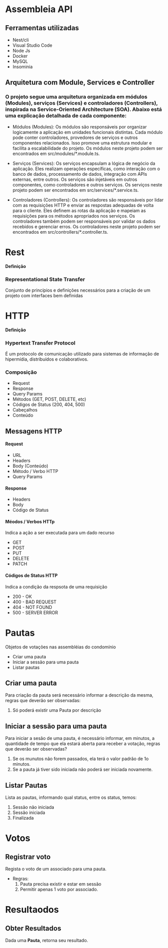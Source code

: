 # Assembleia API

## Ferramentas utilizadas

- Nest/cli
- Visual Studio Code
- Node Js
- Docker
- MySQL
- Insominia

## Arquitetura com Module, Services e Controller

### O projeto segue uma arquitetura organizada em módulos (Modules), serviços (Services) e controladores (Controllers), inspirada na Service-Oriented Architecture (SOA). Abaixo está uma explicação detalhada de cada componente:

- Módulos (Modules): Os módulos são responsáveis por organizar logicamente a aplicação em unidades funcionais distintas. Cada módulo pode conter controladores, provedores de serviços e outros componentes relacionados. Isso promove uma estrutura modular e facilita a escalabilidade do projeto. Os módulos neste projeto podem ser encontrados em src/modules/*.module.ts.

- Serviços (Services): Os serviços encapsulam a lógica de negócio da aplicação. Eles realizam operações específicas, como interação com o banco de dados, processamento de dados, integração com APIs externas, entre outros. Os serviços são injetáveis em outros componentes, como controladores e outros serviços. Os serviços neste projeto podem ser encontrados em src/services/*.service.ts.

- Controladores (Controllers): Os controladores são responsáveis por lidar com as requisições HTTP e enviar as respostas adequadas de volta para o cliente. Eles definem as rotas da aplicação e mapeiam as requisições para os métodos apropriados nos serviços. Os controladores também podem ser responsáveis por validar os dados recebidos e gerenciar erros. Os controladores neste projeto podem ser encontrados em src/controllers/*.controller.ts.

# Rest

**Definição**

### Representational State Transfer

Conjunto de princípios e definições necessários para a criação de um projeto com interfaces bem definidas

# HTTP

**Definição**

### Hypertext Transfer Protocol

É um protocolo de comunicação utilizado para sistemas de informação de hipermídia, distribuídos e colaborativos.

### Composição

* Request
* Response
* Query Params
* Métodos (GET, POST, DELETE, etc)
* Códigos de Status (200, 404, 500)
* Cabeçalhos
* Conteúdo

## Messagens HTTP

#### Request

* URL
* Headers
* Body (Conteúdo)
* Método / Verbo  HTTP
* Query Params

#### Response

* Headers
* Body
* Código de Status

#### Méodos / Verbos HTTp

Indica a ação a ser executada para um dado recurso

* GET
* POST
* PUT
* DELETE
* PATCH

#### Códigos de Status HTTP

Indica a condição da respsota de uma requisição

* 200 - OK
* 400 - BAD REQUEST
* 404 - NOT FOUND
* 500 - SERVER ERROR

# Pautas

Objetos de votações nas assembléias do condomínio

* Criar uma pauta
* Iniciar a sessão para uma pauta
* Listar pautas

## Criar uma pauta

Para criação da pauta será necessário informar a descrição da mesma, regras que deverão ser observadas:

1. Só poderá existir uma Pauta por descrição

## Iniciar a sessão para uma pauta

Para iniciar a sesão de uma pauta, é necessário informar, em minutos, a quantidade de tempo que ela estará aberta para receber a votação, regras que deverão ser observadas?

1. Se os munutos não forem passados, ela terá o valor padrão de 1o minutos.
2. Se a pauta já tiver sido iniciada não poderá ser iniciada novamente.

## Listar Pautas

Lista as pautas, informando qual status, entre os status, temos:

1. Sessão não iniciada
2. Sessão iniciada
3. Finalizada

# Votos

## Registrar voto

Regista o voto de um associado para uma pauta.

* Regras:
  1. Pauta precisa existir e estar em sessão
  2. Permitir apenas 1 voto por associado.


# Resultaodos

## Obter Resultados

Dada uma **Pauta**, retorna seu resultado.